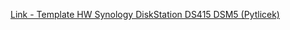 [Link - Template HW Synology DiskStation DS415 DSM5 (Pytlicek)](https://github.com/Pytlicek/Synology-DS415-Zabbix)
